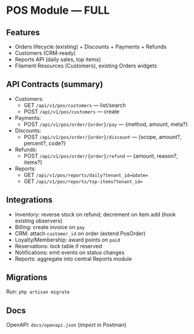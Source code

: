 # POS Module — FULL

## Features
- Orders lifecycle (existing) + Discounts + Payments + Refunds
- Customers (CRM-ready)
- Reports API (daily sales, top items)
- Filament Resources (Customers), existing Orders widgets

## API Contracts (summary)
- Customers:
  - GET `/api/v1/pos/customers` — list/search
  - POST `/api/v1/pos/customers` — create
- Payments:
  - POST `/api/v1/pos/order/{order}/pay` — {method, amount, meta?}
- Discounts:
  - POST `/api/v1/pos/order/{order}/discount` — {scope, amount?, percent?, code?}
- Refunds:
  - POST `/api/v1/pos/order/{order}/refund` — {amount, reason?, items?}
- Reports:
  - GET `/api/v1/pos/reports/daily?tenant_id=&date=`
  - GET `/api/v1/pos/reports/top-items?tenant_id=`

## Integrations
- Inventory: reverse stock on refund; decrement on item add (hook existing observers)
- Billing: create invoice on `pay`
- CRM: attach `customer_id` on order (extend PosOrder)
- Loyalty/Membership: award points on `paid`
- Reservations: lock table if reserved
- Notifications: emit events on status changes
- Reports: aggregate into central Reports module

## Migrations
Run: `php artisan migrate`

## Docs
OpenAPI: `docs/openapi.json` (import in Postman)